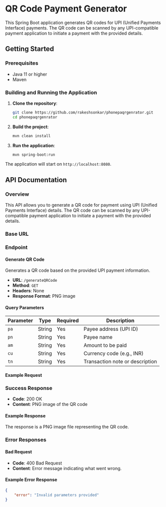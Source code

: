 # QR Code Payment Generator

This Spring Boot application generates QR codes for UPI (Unified Payments Interface) payments. The QR code can be scanned by any UPI-compatible payment application to initiate a payment with the provided details.

## Getting Started

### Prerequisites

- Java 11 or higher
- Maven

### Building and Running the Application

1. **Clone the repository**:

    ```sh
    git clone https://github.com/rakeshsonkar/phonepaqrgenrator.git
    cd phonepaqrgenrator
    ```

2. **Build the project**:

    ```sh
    mvn clean install
    ```

3. **Run the application**:

    ```sh
    mvn spring-boot:run
    ```

The application will start on `http://localhost:8080`.

## API Documentation

### Overview

This API allows you to generate a QR code for payment using UPI (Unified Payments Interface) details. The QR code can be scanned by any UPI-compatible payment application to initiate a payment with the provided details.

### Base URL

### Endpoint

#### Generate QR Code

Generates a QR code based on the provided UPI payment information.

- **URL**: `/generateQRCode`
- **Method**: `GET`
- **Headers**: None
- **Response Format**: PNG image

#### Query Parameters

| Parameter | Type   | Required | Description                      |
|-----------|--------|----------|----------------------------------|
| `pa`      | String | Yes      | Payee address (UPI ID)           |
| `pn`      | String | Yes      | Payee name                       |
| `am`      | String | Yes      | Amount to be paid                |
| `cu`      | String | Yes      | Currency code (e.g., INR)        |
| `tn`      | String | Yes      | Transaction note or description |

#### Example Request
### Success Response

- **Code**: 200 OK
- **Content**: PNG image of the QR code

#### Example Response

The response is a PNG image file representing the QR code.

### Error Responses

#### Bad Request

- **Code**: 400 Bad Request
- **Content**: Error message indicating what went wrong.

#### Example Error Response

```json
{
    "error": "Invalid parameters provided"
}
